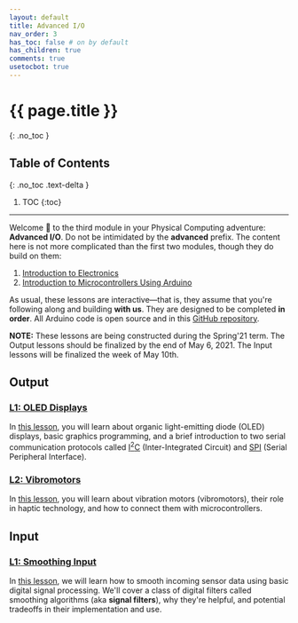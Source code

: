 ```yaml
---
layout: default
title: Advanced I/O
nav_order: 3
has_toc: false # on by default
has_children: true
comments: true
usetocbot: true
---
```

# {{ page.title }}
{: .no_toc }

## Table of Contents
{: .no_toc .text-delta }

1. TOC
{:toc}
---

Welcome 👋 to the third module in your Physical Computing adventure: **Advanced I/O**. Do not be intimidated by the **advanced** prefix. The content here is not more complicated than the first two modules, though they do build on them:
1. [Introduction to Electronics](../electronics/index.md)
2. [Introduction to Microcontrollers Using Arduino](../arduino/index.md)

As usual, these lessons are interactive—that is, they assume that you're following along and building **with us**. They are designed to be completed **in order**. All Arduino code is open source and in this [GitHub repository](https://github.com/makeabilitylab/arduino).

**NOTE:** These lessons are being constructed during the Spring'21 term. The Output lessons should be finalized by the end of May 6, 2021. The Input lessons will be finalized the week of May 10th.

## Output

### [L1: OLED Displays](oled.md)
In [this lesson](oled.md), you will learn about organic light-emitting diode (OLED) displays, basic graphics programming, and a brief introduction to two serial communication protocols called [I<sup>2</sup>C](https://en.wikipedia.org/wiki/I%C2%B2C) (Inter-Integrated Circuit) and [SPI](https://en.wikipedia.org/wiki/Serial_Peripheral_Interface) (Serial Peripheral Interface).

### [L2: Vibromotors](vibromotor.md)
In [this lesson](vibromotor.md), you will learn about vibration motors (vibromotors), their role in haptic technology, and how to connect them with microcontrollers.

## Input

### [L1: Smoothing Input](smoothing-input.md)

In [this lesson](smoothing-input.md), we will learn how to smooth incoming sensor data using basic digital signal processing. We'll cover a class of digital filters called smoothing algorithms (aka **signal filters**), why they're helpful, and potential tradeoffs in their implementation and use.

<!-- ## Output:
### L1: Vibro motors
### L2: Servo motors
### L3: OLED Displays

## Input
### L1: Smoothing Input
### L2: Microphones
### L4: accelerometer?
### Joystick?
### L3: Hall effect sensors
### L4: Ultrasonic distance sensor
### L5: Interrupts -->

<!-- ## Computer Communication
L1: Using Arduino as a keyboard or mouse 
L2: Using Serial and parsing with Processing or Python
L3: Web Serial
L4: Node.js -->